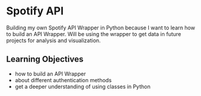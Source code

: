 # Spotify API

Building my own Spotify API Wrapper in Python because I want to learn how to build an API Wrapper. Will be using the wrapper to get data in future projects for analysis and visualization.

## Learning Objectives

- how to build an API Wrapper
- about different authentication methods
- get a deeper understanding of using classes in Python
